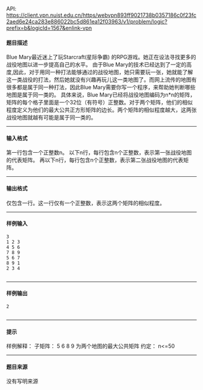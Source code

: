 API: https://client.vpn.nuist.edu.cn/https/webvpn893ff9021738b0357186c0f23fc2aed6e24ca283e886022bc5d861ea12f03963/v1/problem/logic?prefix=b&logicId=1567&enlink-vpn

#### 题目描述

Blue Mary最近迷上了玩Starcraft(星际争霸) 的RPG游戏。她正在设法寻找更多的战役地图以进一步提高自己的水平。 由于Blue Mary的技术已经达到了一定的高度,因此，对于用同一种打法能够通过的战役地图，她只需要玩一张，她就能了解这一类战役的打法，然后她就没有兴趣再玩儿这一类地图了。而网上流传的地图有很多都是属于同一种打法，因此Blue Mary需要你写一个程序，来帮助她判断哪些地图是属于同一类的。 具体来说，Blue Mary已经将战役地图编码为n\*n的矩阵，矩阵的每个格子里面是一个32位（有符号）正整数。对于两个矩阵，他们的相似程度定义为他们的最大公共正方形矩阵的边长。两个矩阵的相似程度越大，这两张战役地图就越有可能是属于同一类的。

---

#### 输入格式

第一行包含一个正整数n。 以下n行，每行包含n个正整数，表示第一张战役地图的代表矩阵。 再以下n行，每行包含n个正整数，表示第二张战役地图的代表矩阵。

---

#### 输出格式

仅包含一行。这一行仅有一个正整数，表示这两个矩阵的相似程度。

---

#### 样例输入
```
3
1 2 3
4 5 6
7 8 9
5 6 7
8 9 1
2 3 4


```

---

#### 样例输出
```
2


```

---

#### 提示

样例解释： 子矩阵： 5 6 8 9 为两个地图的最大公共矩阵 约定： n<=50

---

#### 题目来源

没有写明来源